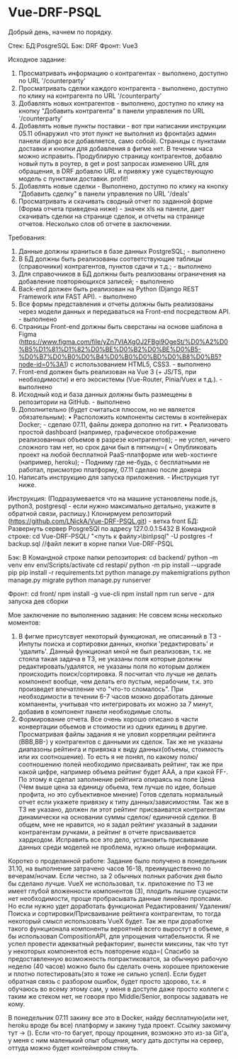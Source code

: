 # Vue-DRF-PSQL
Добрый день, начнем по порядку.

Стек:
БД:PosgreSQL
Бэк: DRF
Фронт: Vue3

Исходное задание:
1.	Просматривать информацию о контрагентах  - выполнено, доступно по URL '/counterparty'
2.	Просматривать сделки каждого контрагента - выполнено, доступно по клику на контрагента по URL '/counterparty'
3.	Добавлять новых контрагентов - выполнено, доступно по клику на кнопку "Добавить контрагента" в панели управления по URL '/counterparty'
4.	Добавлять новые пункты поставки - вот при написании инструкции 05.11 обнаружил что этот пункт не выполнил из фронта(из админ панели django все добавляется, само собой). Страницы с пунктами доставки и кнопки для добавления в фигме нет. В течении часа можно исправить. Продублирую страницу контрагентов, добавлю новый путь в роутер, в get и post запросах измененю URL для обращения, в DRF добавлю URL и привяжу уже существующую модель с пунктами доставки. profit!
5.	Добавлять новые сделки - Выполнено, доступно по клику на кнопку "Добавить сделку" в панели управления по URL '/deals'
6.	Просматривать и скачивать сводный отчет по заданной форме (Форма отчета приведена ниже) - значек xls на панели, дает скачивать сделки на странице сделок, и отчеты на странице отчетов. Несколько слов об отчете в заключении.


Требования:
1.	Данные должны храниться в базе данных PostgreSQL; - выполнено
2.	В БД должны быть реализованы соответствующие таблицы (справочники) контрагентов, пунктов сдачи и т.д.; - выполнено
3.	Для справочников в БД должны быть реализованы ограничения на добавление повторяющихся записей; - выполнено
4.	Back-end должен быть реализован на Python (Django REST Framework или FAST API). - выполнено
5.	Все формы представления и отчеты должны быть реализованы через модели данных и передаваться на Front-end посредством API. - выполнено
6.	Страницы Front-end должны быть сверстаны на основе шаблона в Figma (https://www.figma.com/file/yZn7VIAXgOJ2FBgi9OgeSt/%D0%A2%D0%B5%D1%81%D1%82%D0%BE%D0%B2%D0%BE%D0%B5-%D0%B7%D0%B0%D0%B4%D0%B0%D0%BD%D0%B8%D0%B5?node-id=0%3A1) с использованием HTML5, CSS3. - выполнено
7.	Front-end должен быть реализован на Vue 3 (+ JS/TS, при необходимости) и его экосистемы (Vue-Router, Pinia/Vuex и т.д.). - выполнено
8.	Исходный код и база данных должны быть размещены в репозитории на GitHub. - выполнено
9.	Дополнительно (будет считаться плюсом, но не является обязательным):
•	Расположить компоненты системы в контейнерах Docker; - сделаю 07.11, файлы докера дополню на гит.
•	Реализовать простой dashboard (например, графическое отображение реализованных объемов в разрезе контрагентов); - не успел, ничего сложного там нет, но срок дачи был в пятницу=(
•	Опубликовать проект на любой бесплатной PaaS-платформе или web-хостинге (например, heroku); - Подниму где не-будь, с бесплатными не работал, присмотрю платформу, 07.11 сделаю после докера
10.	Написать инструкцию для запуска приложения. - Инструкция тут ниже.

Инструкция: (Подразумевается что на машине установлены node.js, python3, postgresql - если нужно максимально детально, укажите в обратной связи, распишу.)
Клонирмуем репозиторий (https://github.com/LNickA/Vue-DRF-PSQL.git) - ветка front
БД:
Развернуть сервер PosgreSQl по адресу 127.0.0.1:5432
В Командной строке:
cd Vue-DRF-PSQL/
"<путь к файлу>\bin\psql" -U postgres -f backup.sql  //файл лежит в корне папки Vue-DRF-PSQL

Бэк:
В Командной строке папки репозитория:
cd backend/
python –m venv env
env/Scripts/activate
cd restapi/
python -m pip install --upgrade pip
pip install -r requirements.txt
python manage.py makemigrations
python manage.py migrate
python manage.py runserver

Фронт:
cd front/
npm install -g vue-cli
npm install
npm run serve - для запуска дев сборки

Мое заключение по выполнению задания:
Не совсем ясны несколько моментов:
1. В фигме присутсвует некоторый функционал, не описанный в ТЗ - Инпуты поиска и сортировки данных, кнопки 'редактировать' и 'удалить'.
    Данный функционал мной не был реализован, т.к. не стояла такая задача в ТЗ, не указаны поля которые должны редактировать/удалятся, не указаны поля по которым должен происходить поиск/сортировка. Я посчитал что лучше не делать компонент вообще, чем делать его пустым, нерабочим, т.к. это произведет впечатление что "что-то сломалось". При необходимости в течении 6-7 часов можно доработать данные компаненты, учитывая что интегрировать их можно за 7 минут, добавив в компонент панели необходимые слоты.
2. Формирование отчета.
    Все очень хорошо описано в части конвертации обьемов и стоимости из одних единиц в другие.
    Просматривая файлы задания я не уловил корреляции рейтинга (BBB,BB-) у контрагентов с данными их сделок. 
    Так же не указаны диапазоны рейтинга и привязка к виду данных(объемы, стоимость или их соотношение).
    То есть я не понял, по какому полю/соотношению полей необходимо присваивать рейтинг, так же при какой цифре, например объема рейтинг будет ААА, а при какой FF-.
    По этому я сделал заполнение рейтинга опираясь на поле Цена (Чем выше цена за единицу обьема, тем лучше по идее, больше профита, но это субъективное мнение)
    Готов сделать нормальный отчет если укажете привязку к типу данных/зависимостям.
    Так же в ТЗ не указано, должен ли этот рейтинг присваиватся контрагентам динамически на основании суммы сделок/ единичной сделки.
    В общем, мне не нравится, но я задал рейтинг указаный в задании контрагентам ручками, а рейтинг в отчете присваивается хардкодом.
    Исправить все это дело, установить присвивание данных среди моделей не проблема, нужно ольше информации.

Коротко о проделанной работе:
Задание было получено в понедельник 31.10, на выполнение затрачено часов 16-18, преимущественно по вечерам/ночам.
Если честно, за 2 обычных полных рабочих дня было бы сделано лучше.
VueX не использовал, т.к. приложение по ТЗ не имеет глубой вложенности компонентов (3), плодить лишние сущности нет необходимости, проще пробрасывать данные линейно пропсами.
Но если нужно удет доработать функционал Редактирования/ Удаления/ Поиска и сортировки/Присваивание рейтинга контрагентам, то тогда некоторый смысл использовать VueX будет.
Так же при доработке такого функционала компоненты вероятней всего выростут в объеме, я бы использовал CompositionAPI, для упрощения читабельности.
Я не успел провести адекватный рефакторинг, вынести миксины, так что тут у некоторых компонентов есть повторение кода=(
Спасибо за предоставленную возможность попрактиковатся, за обычную рабочую неделю (40 часов) можно было бы сделать очень хорошее приложение и плотно потестировать(это я тоже не сильно успел).
Если будет обратная связь с разбором ошибок, будет просто здорово, т.к. я обучаюсь во всему этому сам, у меня в доступе даже просто коллеги с таким же стеком нет, не говоря про Middle/Senior, вопросы задавать не кому.

В понедельник 07.11 закину все это в Docker, найду бесплатную(или нет, heroku вроде бы все) платформу и закину туда проект. Сcылку закомичу тут -> ().
Если что-то багует, прощу прощения, возможно это из-за Git'а, у меня с ним маленький опыт общения, могу дать доступы на сервер, оттуда можно будет контейнером стянуть.
